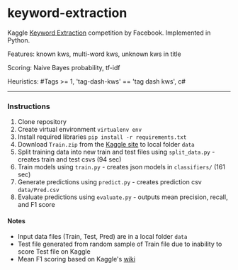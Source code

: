 keyword-extraction
==================

Kaggle [Keyword Extraction](https://www.kaggle.com/c/facebook-recruiting-iii-keyword-extraction) competition by Facebook. Implemented in Python.

Features: known kws, multi-word kws, unknown kws in title

Scoring: Naive Bayes probability, tf-idf

Heuristics: #Tags >= 1, 'tag-dash-kws' == 'tag dash kws', c#

---

### Instructions

1. Clone repository
2. Create virtual environment `virtualenv env`
3. Install required libraries `pip install -r requirements.txt`
4. Download `Train.zip` from the [Kaggle site](https://www.kaggle.com/c/facebook-recruiting-iii-keyword-extraction/data) to local folder `data`
5. Split training data into new train and test files using `split_data.py` - creates train and test csvs (94 sec)
6. Train models using `train.py` - creates json models in `classifiers/` (161 sec)
7. Generate predictions using `predict.py` - creates prediction csv `data/Pred.csv`
8. Evaluate predictions using `evaluate.py` - outputs mean precision, recall, and F1 score

#### Notes

* Input data files (Train, Test, Pred) are in a local folder `data`
* Test file generated from random sample of Train file due to inability to score Test file on Kaggle
* Mean F1 scoring based on Kaggle's [wiki](https://www.kaggle.com/wiki/MeanFScore)
